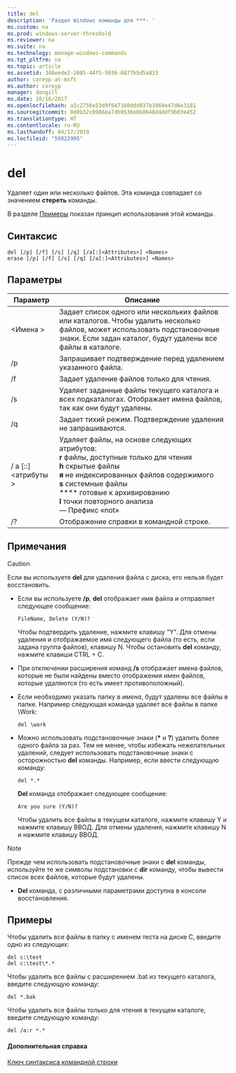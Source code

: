 ```yaml
---
title: del
description: 'Раздел Windows команды для ***- '
ms.custom: na
ms.prod: windows-server-threshold
ms.reviewer: na
ms.suite: na
ms.technology: manage-windows-commands
ms.tgt_pltfrm: na
ms.topic: article
ms.assetid: 346eede2-2085-44f5-9936-6877b5d5a833
author: coreyp-at-msft
ms.author: coreyp
manager: dongill
ms.date: 10/16/2017
ms.openlocfilehash: a1c2756e53d9f047160ddd037b3868e47d6e3181
ms.sourcegitcommit: 0d0b32c8986ba7db9536e0b8648d4ddf9b03e452
ms.translationtype: HT
ms.contentlocale: ru-RU
ms.lasthandoff: 04/17/2019
ms.locfileid: "59822995"
---
```

# <a name="del"></a>del



Удаляет один или несколько файлов. Эта команда совпадает со значением **стереть** команды.

В разделе [Примеры](#BKMK_examples) показан принцип использования этой команды.

## <a name="syntax"></a>Синтаксис

```
del [/p] [/f] [/s] [/q] [/a[:]<Attributes>] <Names>
erase [/p] [/f] [/s] [/q] [/a[:]<Attributes>] <Names>
```

## <a name="parameters"></a>Параметры

|Параметр|Описание|
|---------|-----------|
|\<Имена >|Задает список одного или нескольких файлов или каталогов. Чтобы удалить несколько файлов, может использовать подстановочные знаки. Если задан каталог, будут удалены все файлы в каталоге.|
|/p|Запрашивает подтверждение перед удалением указанного файла.|
|/f|Задает удаление файлов только для чтения.|
|/s|Удаляет заданные файлы текущего каталога и всех подкаталогах. Отображает имена файлов, так как они будут удалены.|
|/q|Задает тихий режим. Подтверждение удаления не запрашиваются.|
|/ a [::]\<атрибуты >|Удаляет файлы, на основе следующих атрибутов:</br>**r** файлы, доступные только для чтения</br>**h** скрытые файлы</br>**я** не индексированных файлов содержимого</br>**s** системные файлы</br>**** готовые к архивированию</br>**l** точки повторного анализа</br>— Префикс «not»|
|/?|Отображение справки в командной строке.|

## <a name="remarks"></a>Примечания

> [!CAUTION]
> Если вы используете **del** для удаления файла с диска, его нельзя будет восстановить.
-   Если вы используете **/p**, **del** отображает имя файла и отправляет следующее сообщение:

    `FileName, Delete (Y/N)?`

    Чтобы подтвердить удаление, нажмите клавишу "Y". Для отмены удаления и отображаемое имя следующего файла (то есть, если задана группа файлов), клавишу N. Чтобы остановить **del** команду, нажмите клавиши CTRL + C.
-   При отключении расширения команд **/s** отображает имена файлов, которые не были найдены вместо отображения имен файлов, которые удаляются (то есть имеет противоположный).
-   Если необходимо указать папку в *имена*, будут удалены все файлы в папке. Например следующая команда удаляет все файлы в папке \Work:  
    ```
    del \work
    ```  
-   Можно использовать подстановочные знаки (**&#42;** и **?**) удалить более одного файла за раз. Тем не менее, чтобы избежать нежелательных удалений, следует использовать подстановочные знаки с осторожностью **del** команды. Например, если ввести следующую команду:  
    ```
    del *.*
    ```  
    **Del** команда отображает следующее сообщение:

    `Are you sure (Y/N)?`

    Чтобы удалить все файлы в текущем каталоге, нажмите клавишу Y и нажмите клавишу ВВОД. Для отмены удаления, нажмите клавишу N и нажмите клавишу ВВОД.

> [!NOTE]
> Прежде чем использовать подстановочные знаки с **del** команды, используйте те же символы подстановки с **dir** команду, чтобы вывести список всех файлов, которые будут удалены.
-   **Del** команда, с различными параметрами доступна в консоли восстановления.

## <a name="BKMK_examples"></a>Примеры

Чтобы удалить все файлы в папку с именем теста на диске C, введите одно из следующих:
```
del c:\test
del c:\test\*.*
```
Чтобы удалить все файлы с расширением .bat из текущего каталога, введите следующую команду:
```
del *.bak
```
Чтобы удалить все файлы только для чтения в текущем каталоге, введите следующую команду:
```
del /a:r *.*
```

#### <a name="additional-references"></a>Дополнительная справка

[Ключ синтаксиса командной строки](command-line-syntax-key.md)